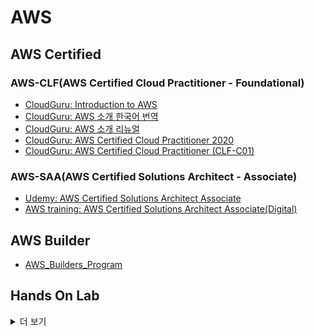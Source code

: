 # AWS

## AWS Certified

### AWS-CLF(AWS Certified Cloud Practitioner - Foundational)

- [CloudGuru: Introduction to AWS](./Introduction%20to%20AWS/Introduction%20to%20AWS.md)
- [CloudGuru: AWS 소개 한국어 번역](./Introduction%20to%20AWS/Introduction%20to%20AWS_kr.md)
- [CloudGuru: AWS 소개 리뉴얼](./Introduction%20to%20AWS/Introduction%20to%20AWS2.md)
- [CloudGuru: AWS Certified Cloud Practitioner 2020](./AWS%20Certified%20Cloud%20Practitioner%202020/README.md)
- [CloudGuru: AWS Certified Cloud Practitioner (CLF-C01)](./AWS%20Certified%20Cloud%20Practitioner%20(CLF-C01)/README.md)

### AWS-SAA(AWS Certified Solutions Architect - Associate)

- [Udemy: AWS Certified Solutions Architect Associate](./AWS%20Certified%20Solutions%20Architect%20Associate/README.md)
- [AWS training: AWS Certified Solutions Architect Associate(Digital)](./AWS%20Certified%20Solutions%20Architect%20Associate%20(Digital)/README.md)

## AWS Builder

- [AWS_Builders_Program](./AWS_Builders_Program/README.md)

## Hands On Lab

<details>
<summary>더 보기</summary>
<div markdown="1">

- [Managing AWS IAM User Permissions Using Groups and Policies](./HandsOnLab/Managing%20AWS%20IAM%20User%20Permissions%20Using%20Groups%20and%20Policies.md)
- [Launching an EC2 instance in a Custom Virtual Private Cloud (VPC)](./HandsOnLab/Launching%20an%20EC2%20instance%20in%20a%20Custom%20Virtual%20Private%20Cloud%20(VPC).md)

### Basic

- Introduction to AWS Identity and Access Management (IAM)
- Introduction to EC2
- Introducing Amazon S3 (Simple Storage Service)
- Create And Configure Basic VPC Components in AWS
- Getting Started with CloudFormation

#### Practitioner 2020

- ~~Managing AWS IAM User Permissions Using Groups and Policies~~
- ~~Launching an EC2 instance in a Custom Virtual Private Cloud (VPC)~~
- Creating a Lambda Function Using the AWS Console

#### Practitioner (CLF-C01)

- Creating a Lambda Function with the AWS Management Console
- ~~Launch an EC2 Instance in a Virtual Private Cloud (VPC)~~
- Create a DynamoDB Table Using CloudFormation
- Create Users and Manage Permissions Using Groups and Policies in IAM

#### Solutions Architect - Associate (SAA-C02)

- Create and Assume Roles in AWS
- ~~Introduction to AWS Identity and Access Management (IAM)~~
- Setting up Cross-Region S3 Bucket Replication
- Create a Static Website Using Amazon S3
- Creating Amazon S3 Buckets to Manage Objects and Enable Versioning
- EC2 Instance Bootstrapping
- Using EC2 Roles and Instance Profiles
- Reducing Storage Costs with EFS
- Setting up a WordPress site using EC2 and RDS
- Building Solutions across VPCs with Peerin
- Working with AWS VPC Flow Logs for Network Monitoring
- Application Load Balancers for Web Servers
- Implement Advanced CloudWatch Monitoring for a Web Server
- Triggering Lambda from Amazon SQS
- Using Secrets Manager to authenticate with an RDS database using Lambda
- Getting Started with CloudFormation
- Using Tags and Resource Groups in AWS

학원

- ~~Introduction to AWS Identity and Access Management (IAM)~~
- ~~Launching an EC2 instance in a Custom Virtual Private Cloud (VPC)~~
- Creating and Working with an EC2 Instance in AWS
- Creating an Auto Scaling Group and Application Load Balancer in AWS
- Using EC2 Roles and Instance Profiles in AWS
- Creating an EC2 Instance with Lambda in AWS
- Creating a Basic Lambda Function to Shut Down an EC2 Instance
- Creating and Subscribing to AWS SNS Topics
- Working with AWS VPC Flow Logs for Network Monitoring - 2020
- Using CloudWatch for Resource Monitoring
- Monitoring and Notifications with CloudWatch Events and SNS
- Deploying a Basic Infrastructure Using CloudFormation Templates
- Assigning a FQDN (Fully Qualified Domain Name) to an EC2 Instance Using Route 53
- Managing DNS Records with AWS Route 53
- Troubleshooting Amazon EC2 Network Connectivity
- Creating a Static Website Using Amazon S3
- Creating Amazon S3 Buckets, Managing Objects, and Enabling Versioning
- Building a Serverless Application Using Step Functions, API Gateway, Lambda, and S3 in AWS
- Create a Custom AMI in AWS
- Troubleshooting Elastic Load Balancing Connectivity in AWS
- AWS ELB Connectivity Troubleshooting Scenario
- Working with a DevOps CI/CD Pipeline in AWS
- Rolling Updates to a Highly Distributed Web Application with AWS CodeDeploy
- AWS DynamoDB in the Console - Creating Tables, Items, and Indexes
- Building a Microservice Application and DynamoDB Data Model
- Creating an Amazon Aurora RDS Database (MySQL Compatible)
- Deploying a Highly Available Web Application and a Bastion Host in AWS

</div>
</details>
